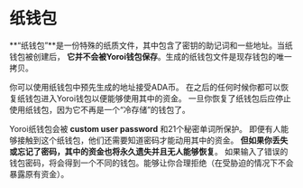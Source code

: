 # 纸钱包

**“纸钱包”**是一份特殊的纸质文件，其中包含了密钥的助记词和一些地址。当纸钱包被创建后， **它并不会被Yoroi钱包保存**。生成的纸钱包文件是现存钱包的唯一拷贝。

你可以使用纸钱包中预先生成的地址接受ADA币。 在之后的任何时候你都可以恢复纸钱包进入Yoroi钱包以便能够使用其中的资金。 一旦你恢复了纸钱包后应停止使用纸钱包，因为它不再是一个“冷存储”的钱包了。

Yoroi纸钱包会被 **custom user password** 和21个秘密单词所保护。 即便有人能够接触到这个纸钱包，他们还需要知道密码才能动用其中的资金。 **但如果你丢失或忘记了密码，其中的资金也将永久遗失并且无人能够恢复**。 如果输入了错误的钱包密码，将会得到一个不同的钱包。能够让你合理拒绝（在受胁迫的情况下不会暴露原有资金）。